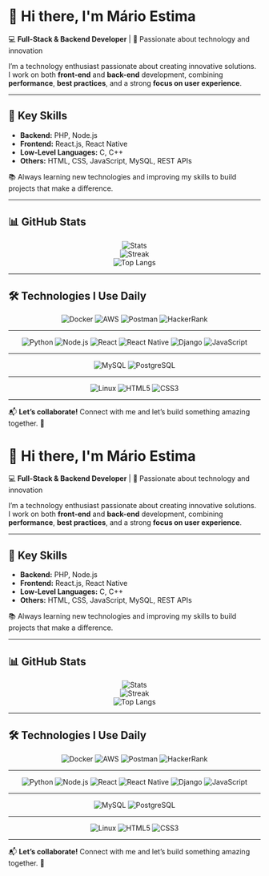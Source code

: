 # 👋 Hi there, I'm **Mário Estima**  

💻 **Full-Stack & Backend Developer** | 🚀 Passionate about technology and innovation  

I’m a technology enthusiast passionate about creating innovative solutions.  
I work on both **front-end** and **back-end** development, combining **performance**, **best practices**, and a strong **focus on user experience**.

---

## 🚀 **Key Skills**
- **Backend:** PHP, Node.js  
- **Frontend:** React.js, React Native  
- **Low-Level Languages:** C, C++  
- **Others:** HTML, CSS, JavaScript, MySQL, REST APIs  

📚 Always learning new technologies and improving my skills to build projects that make a difference.  

---

## 📊 **GitHub Stats**
<div align="center">
  
![Stats](https://github-readme-stats.vercel.app/api?username=marioestima&theme=dracula&show_icons=true&hide_border=true&count_private=true)  
![Streak](https://github-readme-streak-stats.herokuapp.com/?user=marioestima&theme=dracula&hide_border=true)  
![Top Langs](https://github-readme-stats.vercel.app/api/top-langs/?username=marioestima&theme=dracula&show_icons=true&hide_border=true&layout=compact)  

</div>

---

## 🛠 **Technologies I Use Daily**

<div align="center">
  
![Docker](https://img.shields.io/badge/docker-%230db7ed.svg?style=for-the-badge&logo=docker&logoColor=white)
![AWS](https://img.shields.io/badge/AWS-%23FF9900.svg?style=for-the-badge&logo=amazon-aws&logoColor=white)
![Postman](https://img.shields.io/badge/Postman-FF6C37?style=for-the-badge&logo=postman&logoColor=white)
![HackerRank](https://img.shields.io/badge/-Hackerrank-2EC866?style=for-the-badge&logo=HackerRank&logoColor=white)

---

![Python](https://img.shields.io/badge/Python-14354C?style=for-the-badge&logo=python&logoColor=white)
![Node.js](https://img.shields.io/badge/Node.js-339933?style=for-the-badge&logo=nodedotjs&logoColor=white)
![React](https://img.shields.io/badge/React-20232A?style=for-the-badge&logo=react&logoColor=61DAFB)
![React Native](https://img.shields.io/badge/React_Native-20232A?style=for-the-badge&logo=react&logoColor=61DAFB)
![Django](https://img.shields.io/badge/Django-092E20?style=for-the-badge&logo=django&logoColor=white)
![JavaScript](https://img.shields.io/badge/JavaScript-F7DF1E?style=for-the-badge&logo=javascript&logoColor=black)

---

![MySQL](https://img.shields.io/badge/MySQL-00000F?style=for-the-badge&logo=mysql&logoColor=white)
![PostgreSQL](https://img.shields.io/badge/PostgreSQL-316192?style=for-the-badge&logo=postgresql&logoColor=white)

---

![Linux](https://img.shields.io/badge/Linux-FCC624?style=for-the-badge&logo=linux&logoColor=black)
![HTML5](https://img.shields.io/badge/HTML5-E34F26?style=for-the-badge&logo=html5&logoColor=white)
![CSS3](https://img.shields.io/badge/CSS3-1572B6?style=for-the-badge&logo=css3&logoColor=white)

</div>

---

📬 **Let’s collaborate!** Connect with me and let’s build something amazing together. 🚀
# 👋 Hi there, I'm **Mário Estima**  

💻 **Full-Stack & Backend Developer** | 🚀 Passionate about technology and innovation  

I’m a technology enthusiast passionate about creating innovative solutions.  
I work on both **front-end** and **back-end** development, combining **performance**, **best practices**, and a strong **focus on user experience**.

---

## 🚀 **Key Skills**
- **Backend:** PHP, Node.js  
- **Frontend:** React.js, React Native  
- **Low-Level Languages:** C, C++  
- **Others:** HTML, CSS, JavaScript, MySQL, REST APIs  

📚 Always learning new technologies and improving my skills to build projects that make a difference.  

---

## 📊 **GitHub Stats**
<div align="center">
  
![Stats](https://github-readme-stats.vercel.app/api?username=marioestima&theme=dracula&show_icons=true&hide_border=true&count_private=true)  
![Streak](https://github-readme-streak-stats.herokuapp.com/?user=marioestima&theme=dracula&hide_border=true)  
![Top Langs](https://github-readme-stats.vercel.app/api/top-langs/?username=marioestima&theme=dracula&show_icons=true&hide_border=true&layout=compact)  

</div>

---

## 🛠 **Technologies I Use Daily**

<div align="center">
  
![Docker](https://img.shields.io/badge/docker-%230db7ed.svg?style=for-the-badge&logo=docker&logoColor=white)
![AWS](https://img.shields.io/badge/AWS-%23FF9900.svg?style=for-the-badge&logo=amazon-aws&logoColor=white)
![Postman](https://img.shields.io/badge/Postman-FF6C37?style=for-the-badge&logo=postman&logoColor=white)
![HackerRank](https://img.shields.io/badge/-Hackerrank-2EC866?style=for-the-badge&logo=HackerRank&logoColor=white)

---

![Python](https://img.shields.io/badge/Python-14354C?style=for-the-badge&logo=python&logoColor=white)
![Node.js](https://img.shields.io/badge/Node.js-339933?style=for-the-badge&logo=nodedotjs&logoColor=white)
![React](https://img.shields.io/badge/React-20232A?style=for-the-badge&logo=react&logoColor=61DAFB)
![React Native](https://img.shields.io/badge/React_Native-20232A?style=for-the-badge&logo=react&logoColor=61DAFB)
![Django](https://img.shields.io/badge/Django-092E20?style=for-the-badge&logo=django&logoColor=white)
![JavaScript](https://img.shields.io/badge/JavaScript-F7DF1E?style=for-the-badge&logo=javascript&logoColor=black)

---

![MySQL](https://img.shields.io/badge/MySQL-00000F?style=for-the-badge&logo=mysql&logoColor=white)
![PostgreSQL](https://img.shields.io/badge/PostgreSQL-316192?style=for-the-badge&logo=postgresql&logoColor=white)

---

![Linux](https://img.shields.io/badge/Linux-FCC624?style=for-the-badge&logo=linux&logoColor=black)
![HTML5](https://img.shields.io/badge/HTML5-E34F26?style=for-the-badge&logo=html5&logoColor=white)
![CSS3](https://img.shields.io/badge/CSS3-1572B6?style=for-the-badge&logo=css3&logoColor=white)

</div>

---

📬 **Let’s collaborate!** Connect with me and let’s build something amazing together. 🚀
